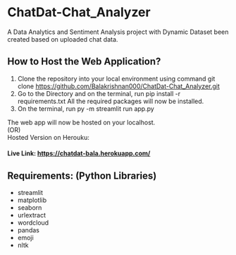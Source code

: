 # ChatDat-Chat_Analyzer
A Data Analytics and Sentiment Analysis project with Dynamic Dataset been created based on uploaded chat data.

## How to Host the Web Application?
1. Clone the repository into your local environment using command git clone https://github.com/Balakrishnan000/ChatDat-Chat_Analyzer.git <br>
2. Go to the Directory and on the terminal, run pip install -r requirements.txt All the required packages will now be installed.<br>
3. On the terminal, run py -m streamlit run app.py <br>

The web app will now be hosted on your localhost.
<br>
(OR)<br>
Hosted Version on Herouku:<br>
#### Live Link: https://chatdat-bala.herokuapp.com/

## Requirements: (Python Libraries)
* streamlit
* matplotlib
* seaborn
* urlextract
* wordcloud
* pandas
* emoji
* nltk
